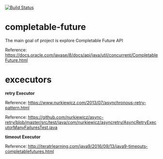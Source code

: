 [![Build Status](https://travis-ci.com/PolomskiBartlomiej/completable-future.svg?token=PwyvjePQ7aiAX51hSYLE&branch=master)](https://travis-ci.com/PolomskiBartlomiej/completable-future)

# completable-future
The main goal of project is explore Completable Future API

Reference: https://docs.oracle.com/javase/8/docs/api/java/util/concurrent/CompletableFuture.html

# excecutors
**retry Executor**

Reference: https://www.nurkiewicz.com/2013/07/asynchronous-retry-pattern.html

Reference: https://github.com/nurkiewicz/async-retry/blob/master/src/test/java/com/nurkiewicz/asyncretry/AsyncRetryExecutorManyFailuresTest.java 

**timeout Executor**

Reference: http://iteratrlearning.com/java9/2016/09/13/java9-timeouts-completablefutures.html

